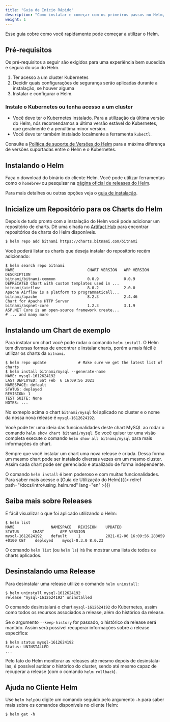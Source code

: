 ```yaml
---
title: "Guia de Início Rápido"
description: "Como instalar e começar com os primeiros passos no Helm, incluindo instruções para Distros, Perguntas Frequentes e plugins."
weight: 1
---
```


Esse guia cobre como você rapidamente pode começar a utilizar o Helm.

## Pré-requisitos

Os pré-requisitos a seguir são exigidos para uma experiência bem sucedida e segura
do uso do Helm.

1. Ter acesso a um cluster Kubernetes
2. Decidir quais configurações de segurança serão aplicadas durante a instalação,
se houver alguma
3. Instalar e configurar o Helm.

### Instale o Kubernetes ou tenha acesso a um cluster

- Você deve ter o Kubernetes instalado. Para a utilização da última versão do Helm,
  nós recomendamos a última versão estável do Kubernetes, que geralmente é a penúltima
  minor version.
- Você deve ter também instalado localmente a ferramenta `kubectl`.

Consulte a [Política de suporte de Versões do Helm](https://helm.sh/docs/topics/version_skew/)
para a máxima diferença de versões suportadas entre o Helm e o Kubernetes.

## Instalando o Helm

Faça o download do binário do cliente Helm. Você pode utilizar ferramentas
como o `homebrew` ou pesquisar na [página oficial de releases do Helm](https://github.com/helm/helm/releases).

Para mais detalhes ou outras opções veja o [guia de instalação](./install.md).

## Inicialize um Repositório para os Charts do Helm

Depois de tudo pronto com a instalação do Helm você pode adicionar um repositório
de charts. Dê uma olhada no [Artifact Hub](https://artifacthub.io/packages/search?kind=0)
para encontrar repositórios de charts do Helm disponíveis.

```console
$ helm repo add bitnami https://charts.bitnami.com/bitnami
```

Você poderá listar os charts que deseja instalar do repositório recém adicionado:

```console
$ helm search repo bitnami
NAME                             	CHART VERSION	APP VERSION  	DESCRIPTION
bitnami/bitnami-common           	0.0.9        	0.0.9        	DEPRECATED Chart with custom templates used in ...
bitnami/airflow                  	8.0.2        	2.0.0        	Apache Airflow is a platform to programmaticall...
bitnami/apache                   	8.2.3        	2.4.46       	Chart for Apache HTTP Server
bitnami/aspnet-core              	1.2.3        	3.1.9        	ASP.NET Core is an open-source framework create...
# ... and many more
```

## Instalando um Chart de exemplo

Para instalar um chart você pode rodar o comando `helm install`. O Helm
tem diversas formas de encontrar e instalar charts, porém a mais fácil é utilizar
os charts da `bitnami`.

```console
$ helm repo update              # Make sure we get the latest list of charts
$ helm install bitnami/mysql --generate-name
NAME: mysql-1612624192
LAST DEPLOYED: Sat Feb  6 16:09:56 2021
NAMESPACE: default
STATUS: deployed
REVISION: 1
TEST SUITE: None
NOTES: ...
```

No exmeplo acima o chart `bitnami/mysql` foi aplicado no cluster e o
nome da nossa nova release é `mysql-1612624192`.

Você pode ter uma ideia das funcionalidades deste chart MySQL ao rodar o comando
`helm show chart bitnami/mysql`. Se você quiser ter uma visão completa execute o
comando `helm show all bitnami/mysql` para mais informações do chart.

Sempre que você instalar um chart uma nova release é criada. Dessa forma um mesmo
chart pode ser instalado diversas vezes em um mesmo cluster. Assim cada chart pode
ser gerenciado e atualizado de forma independente.

O comando `helm install` é bem poderoso e com muitas funcionalidades. Para saber
mais acesse o [Guia de Utilização do Helm]({{< relref path="/docs/intro/using_helm.md"
 lang="en" >}})

## Saiba mais sobre Releases

É fácil visualizar o que foi aplicado utilizando o Helm:

```console
$ helm list
NAME            	NAMESPACE	REVISION	UPDATED                             	STATUS  	CHART      	APP VERSION
mysql-1612624192	default  	1       	2021-02-06 16:09:56.283059 +0100 CET	deployed	mysql-8.3.0	8.0.23
```

O comando `helm list` (ou `helm ls`) irá lhe mostrar uma lista de todos os charts
aplicados.

## Desinstalando uma Release

Para desinstalar uma release utilize o comando `helm uninstall`:

```console
$ helm uninstall mysql-1612624192
release "mysql-1612624192" uninstalled
```

O comando desinstalará o chart `mysql-1612624192` do Kubernetes, assim como
todos os recursos associados a release, além  do histórico da release.

Se o argumento `--keep-history` for passado, o histórico da release será mantido.
Assim será possível recuperar informações sobre a release específica:

```console
$ helm status mysql-1612624192
Status: UNINSTALLED
...
```

Pelo fato do Helm monitorar as releases até mesmo depois de desinstalá-las, é
possível autidar o histórico do cluster, sendo até mesmo capaz de recuperar a
release (com o comando `helm rollback`).

## Ajuda no Cliente Helm

Use `helm help`ou digite um comando seguido pelo argumento `-h`
para saber mais sobre os comandos disponíveis no cliente Helm:

```console
$ helm get -h
```
